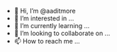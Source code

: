 - 👋 Hi, I’m @aaditmore
- 👀 I’m interested in ...
- 🌱 I’m currently learning ...
- 💞️ I’m looking to collaborate on ...
- 📫 How to reach me ...

<!---
aaditmore/aaditmore is a ✨ special ✨ repository because its `README.md` (this file) appears on your GitHub profile.
You can click the Preview link to take a look at your changes.
--->

